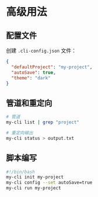 # 高级用法

## 配置文件

创建 `.cli-config.json` 文件：

```json
{
  "defaultProject": "my-project",
  "autoSave": true,
  "theme": "dark"
}
```

## 管道和重定向

```bash
# 管道
my-cli list | grep "project"

# 重定向输出
my-cli status > output.txt
```

## 脚本编写

```bash
#!/bin/bash
my-cli init my-project
my-cli config --set autoSave=true
my-cli run my-project
```